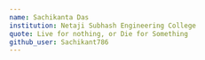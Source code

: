 ```yaml
---
name: Sachikanta Das
institution: Netaji Subhash Engineering College
quote: Live for nothing, or Die for Something
github_user: Sachikant786
---
```

